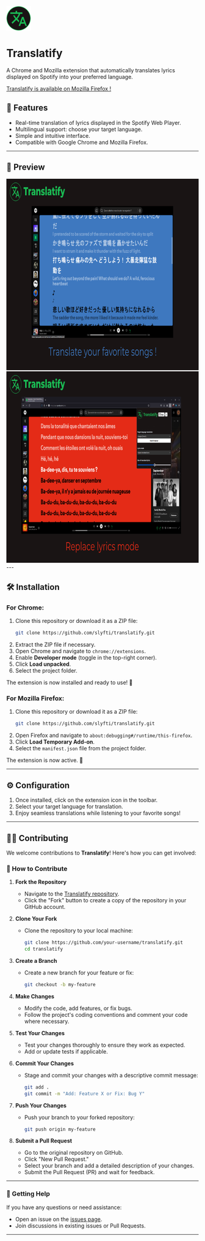 ![logo](images/icon-64.png) 
# Translatify

A Chrome and Mozilla extension that automatically translates lyrics displayed on Spotify into your preferred language.

[Translatify is available on Mozilla Firefox !](https://addons.mozilla.org/en-US/firefox/addon/translatify-for-spotify/)

## 🚀 Features

- Real-time translation of lyrics displayed in the Spotify Web Player.
- Multilingual support: choose your target language.
- Simple and intuitive interface.
- Compatible with Google Chrome and Mozilla Firefox.

---

## 📸 Preview
<img src="images/promo/promo1.png" height="500" />
<img src="images/promo/promo2.png" height="500" />
---

## 🛠️ Installation

### **For Chrome:**

1. Clone this repository or download it as a ZIP file:
    ```bash
    git clone https://github.com/slyfti/translatify.git
    ```
2. Extract the ZIP file if necessary.
3. Open Chrome and navigate to `chrome://extensions`.
4. Enable **Developer mode** (toggle in the top-right corner).
5. Click **Load unpacked**.
6. Select the project folder.

The extension is now installed and ready to use! 🎉

### **For Mozilla Firefox:**

1. Clone this repository or download it as a ZIP file:
    ```bash
    git clone https://github.com/slyfti/translatify.git
    ```
2. Open Firefox and navigate to `about:debugging#/runtime/this-firefox`.
3. Click **Load Temporary Add-on**.
4. Select the `manifest.json` file from the project folder.

The extension is now active. 🌟

---

## ⚙️ Configuration

1. Once installed, click on the extension icon in the toolbar.
2. Select your target language for translation.
3. Enjoy seamless translations while listening to your favorite songs!

---

## 🧑‍💻 Contributing

We welcome contributions to **Translatify**! Here's how you can get involved:

### 🔧 How to Contribute

1. **Fork the Repository**  
   - Navigate to the [Translatify repository](https://github.com/slyfti/translatify).
   - Click the "Fork" button to create a copy of the repository in your GitHub account.

2. **Clone Your Fork**  
   - Clone the repository to your local machine:
     ```bash
     git clone https://github.com/your-username/translatify.git
     cd translatify
     ```

3. **Create a Branch**  
   - Create a new branch for your feature or fix:
     ```bash
     git checkout -b my-feature
     ```

4. **Make Changes**  
   - Modify the code, add features, or fix bugs.
   - Follow the project's coding conventions and comment your code where necessary.

5. **Test Your Changes**  
   - Test your changes thoroughly to ensure they work as expected.
   - Add or update tests if applicable.

6. **Commit Your Changes**  
   - Stage and commit your changes with a descriptive commit message:
     ```bash
     git add .
     git commit -m "Add: Feature X or Fix: Bug Y"
     ```

7. **Push Your Changes**  
   - Push your branch to your forked repository:
     ```bash
     git push origin my-feature
     ```

8. **Submit a Pull Request**  
   - Go to the original repository on GitHub.
   - Click "New Pull Request."
   - Select your branch and add a detailed description of your changes.
   - Submit the Pull Request (PR) and wait for feedback.

---

### 🌟 Getting Help

If you have any questions or need assistance:
- Open an issue on the [issues page](https://github.com/slyfti/translatify/issues).
- Join discussions in existing issues or Pull Requests.

---
